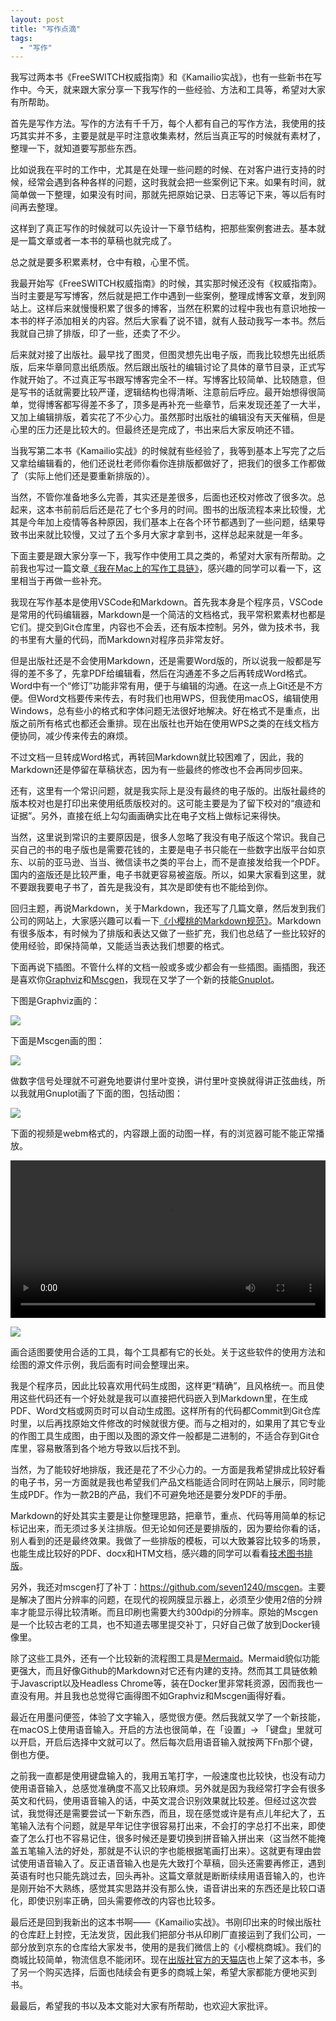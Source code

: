 ```yaml
---
layout: post
title: "写作点滴"
tags:
  - "写作"
---
```


我写过两本书《FreeSWITCH权威指南》和《Kamailio实战》，也有一些新书在写作中。今天，就来跟大家分享一下我写作的一些经验、方法和工具等，希望对大家有所帮助。

首先是写作方法。写作的方法有千千万，每个人都有自己的写作方法，我使用的技巧其实并不多，主要是就是平时注意收集素材，然后当真正写的时候就有素材了，整理一下，就知道要写那些东西。

比如说我在平时的工作中，尤其是在处理一些问题的时候、在对客户进行支持的时候，经常会遇到各种各样的问题，这时我就会把一些案例记下来。如果有时间，就简单做一下整理，如果没有时间，那就先把原始记录、日志等记下来，等以后有时间再去整理。

这样到了真正写作的时候就可以先设计一下章节结构，把那些案例套进去。基本就是一篇文章或者一本书的草稿也就完成了。

总之就是要多积累素材，仓中有粮，心里不慌。

我最开始写《FreeSWITCH权威指南》的时候，其实那时候还没有《权威指南》。当时主要是写写博客，然后就是把工作中遇到一些案例，整理成博客文章，发到网站上。这样后来就慢慢积累了很多的博客，当然在积累的过程中我也有意识地按一本书的样子添加相关的内容。然后大家看了说不错，就有人鼓动我写一本书。然后我就自己排了排版，印了一些，还卖了不少。

后来就对接了出版社。最早找了图灵，但图灵想先出电子版，而我比较想先出纸质版，后来华章同意出纸质版。然后跟出版社的编辑讨论了具体的章节目录，正式写作就开始了。不过真正写书跟写博客完全不一样。写博客比较简单、比较随意，但是写书的话就需要比较严谨，逻辑结构也得清晰、注意前后呼应。最开始想得很简单，觉得博客都写得差不多了，顶多是再补充一些章节，后来发现还差了一大半，又加上编辑排版，着实花了不少心力。虽然那时出版社的编辑没有天天催稿，但是心里的压力还是比较大的。但最终还是完成了，书出来后大家反响还不错。

当我写第二本书《Kamailio实战》的时候就有些经验了，我等到基本上写完了之后又拿给编辑看的，他们还说杜老师你看你连排版都做好了，把我们的很多工作都做了（实际上他们还是要重新排版的）。

当然，不管你准备地多么完善，其实还是差很多，后面也还校对修改了很多次。总起来，这本书前前后后还是花了七个多月的时间。图书的出版流程本来比较慢，尤其是今年加上疫情等各种原因，我们基本上在各个环节都遇到了一些问题，结果导致书出来就比较慢，又过了五个多月大家才拿到书，这样总起来就是一年多。

下面主要是跟大家分享一下，我写作中使用工具之类的，希望对大家有所帮助。之前我也写过一篇文章[《我在Mac上的写作工具链》](/2022-12-17-mac-writer-tools.html)，感兴趣的同学可以看一下，这里相当于再做一些补充。

我现在写作基本是使用VSCode和Markdown。首先我本身是个程序员，VSCode是常用的代码编辑器，Markdown是一个简洁的文档格式，我平常积累素材也都是它们。提交到Git仓库里，内容也不会丢，还有版本控制。另外，做为技术书，我的书里有大量的代码，而Markdown对程序员非常友好。

但是出版社还是不会使用Markdown，还是需要Word版的，所以说我一般都是写得的差不多了，先拿PDF给编辑看，然后在沟通差不多之后再转成Word格式。Word中有一个“修订”功能非常有用，便于与编辑的沟通。在这一点上Git还是不方便。但Word文档要传来传去，有时我们也用WPS，但我使用macOS，编辑使用Windows，总有些小的格式和字体问题无法很好地解决。好在格式不是重点，出版之前所有格式也都还会重排。现在出版社也开始在使用WPS之类的在线文档方便协同，减少传来传去的麻烦。

不过文档一旦转成Word格式，再转回Markdown就比较困难了，因此，我的Markdown还是停留在草稿状态，因为有一些最终的修改也不会再同步回来。

还有，这里有一个常识问题，就是我实际上是没有最终的电子版的。出版社最终的版本校对也是打印出来使用纸质版校对的。这可能主要是为了留下校对的“痕迹和证据”。另外，直接在纸上勾勾画画确实比在电子文档上做标记来得快。

当然，这里说到常识的主要原因是，很多人忽略了我没有电子版这个常识。我自己买自己的书的电子版也是需要花钱的，主要是电子书只能在一些数字出版平台如京东、以前的亚马逊、当当、微信读书之类的平台上，而不是直接发给我一个PDF。国内的盗版还是比较严重，电子书就更容易被盗版。所以，如果大家看到这里，就不要跟我要电子书了，首先是我没有，其次是即使有也不能给到你。

回归主题，再说Markdown，关于Markdown，我还写了几篇文章，然后发到我们公司的网站上，大家感兴趣可以看一下[《小樱桃的Markdown规范》](https://docs.xswitch.cn/xpedia/markdown/)。Markdown有很多版本，有时候为了排版和表达又做了一些扩充，我们也总结了一些比较好的使用经验，即保持简单，又能适当表达我们想要的格式。

下面再说下插图。不管什么样的文档一般或多或少都会有一些插图。画插图，我还是喜欢你[Graphviz](https://graphviz.org/)和[Mscgen](https://www.mcternan.me.uk/mscgen/)，我现在又学了一个新的技能[Gnuplot](http://www.gnuplot.info/)。

下图是Graphviz画的：

![](/images/graph.png)

下面是Mscgen画的图：

![](/images/no-rr.png)

做数字信号处理就不可避免地要讲付里叶变换，讲付里叶变换就得讲正弦曲线，所以我就用Gnuplot画了下面的图，包括动图：

![](/images/circle.webp)

下面的视频是webm格式的，内容跟上面的动图一样，有的浏览器可能不能正常播放。

<div>
<video src="/images/circle.webm" autoplay controls width="100%"/>
</div>

![](/images/sum-sinx.jpg)

画合适图要使用合适的工具，每个工具都有它的长处。关于这些软件的使用方法和绘图的源文件示例，我后面有时间会整理出来。

我是个程序员，因此比较喜欢用代码生成图，这样更“精确”，且风格统一。而且使用这些代码还有一个好处就是我可以直接把代码嵌入到Markdown里，在生成PDF、Word文档或网页时可以自动生成图。这样所有的代码都Commit到Git仓库时里，以后再找原始文件修改的时候就很方便。而与之相对的，如果用了其它专业的作图工具生成图，由于图以及图的源文件一般都是二进制的，不适合存到Git仓库里，容易散落到各个地方导致以后找不到。

当然，为了能较好地排版，我还是花了不少心力的。一方面是我希望排成比较好看的电子书，另一方面就是我也希望我们产品文档能适合同时在网站上展示，同时能生成PDF。作为一款2B的产品，我们不可避免地还是要分发PDF的手册。

Markdown的好处其实主要是让你整理思路，把章节，重点、代码等用简单的标记标记出来，而无须过多关注排版。但无论如何还是要排版的，因为要给你看的话，别人看到的还是最终效果。我做了一些排版的模板，可以大致兼容比较多的场景，也能生成比较好的PDF、docx和HTM文档，感兴趣的同学可以看看[技术图书排版](https://github.com/seven1240/latex)。

另外，我还对mscgen打了补丁：<https://github.com/seven1240/mscgen>。主要是解决了图片分辨率的问题，在现代的视网膜显示器上，必须至少使用2倍的分辨率才能显示得比较清晰。而且印刷也需要大约300dpi的分辨率。原始的Mscgen是一个比较古老的工具，也不知道去哪里提交补丁，只好自己做了放到Docker镜像里。

除了这些工具外，还有一个比较新的流程图工具是[Mermaid](https://mermaid-js.github.io/mermaid/)。Mermaid貌似功能更强大，而且好像Github的Markdown对它还有内建的支持。然而其工具链依赖于Javascript以及Headless Chrome等，装在Docker里非常耗资源，因而我也一直没有用。并且我也总觉得它画得图不如Graphviz和Mscgen画得好看。

最近在用墨问便签，体验了文字输入，感觉很方便。然后我就又学了一个新技能，在macOS上使用语音输入。开启的方法也很简单，在「设置」→ 「键盘」里就可以开启，开启后选择中文就可以了。然后每次启用语音输入就按两下Fn那个键，倒也方便。

之前我一直都是使用键盘输入的，我用五笔打字，一般速度也比较快，也没有动力使用语音输入，总感觉准确度不高又比较麻烦。另外就是因为我经常打字会有很多英文和代码，使用语音输入的话，中英文混合识别效果就比较差。但经过这次尝试，我觉得还是需要尝试一下新东西，而且，现在感觉或许是有点儿年纪大了，五笔输入法有个问题，就是早年记住字很容易打出来，不会打的字总打不出来，即使查了怎么打也不容易记住，很多时候还是要切换到拼音输入拼出来（这当然不能掩盖五笔输入法的好处，那就是不认识的字也能根据笔画打出来）。这就更有理由尝试使用语音输入了。反正语音输入也是先大致打个草稿，回头还需要再修正，遇到英语有时也只能先跳过去，回头再补。这篇文章就是断断续续用语音输入的，也许是刚开始不大熟练，感觉其实思路并没有那么快，语音讲出来的东西还是比较口语化，即使识别率正确，回头需要修改的内容也比较多。

最后还是回到我新出的这本书啊——《Kamailio实战》。书刚印出来的时候出版社的仓库赶上封控，无法发货，因此我们把部分书从印刷厂直接运到了我们公司，一部分放到京东的仓库给大家发书，使用的是我们微信上的《小樱桃商城》。我们的商城比较简单，物流信息不能闭环。现在[出版社官方的天猫店](https://m.tb.cn/h.UTTTQKr?af=3)也上架了这本书，多了另一个购买选择，后面也陆续会有更多的商城上架，希望大家都能方便地买到书。

最最后，希望我的书以及本文能对大家有所帮助，也欢迎大家批评。
